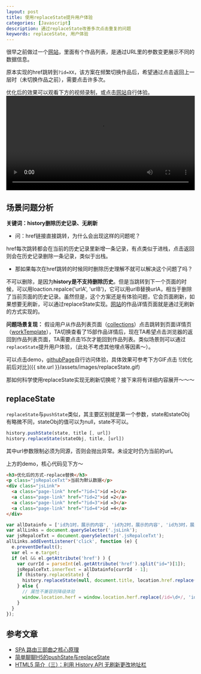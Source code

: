 ```yaml
---
layout: post
title: 使用replaceState提升用户体验
categories: [Javascript]
description: 通过replaceState改善多次点击重复的问题
keywords: replaceState, 用户体验
---
```


很早之前做过一个[网站](https://www.ncmchina.com/collections.html)，里面有个作品列表，是通过URL里的参数变更展示不同的数据信息。

原本实现的href跳转到`?id=XX`，该方案在频繁切换作品后，希望通过点击返回上一层时（未切换作品之前），需要点击许多次。

优化后的效果可以观看下方的视频录制，或点击[网站](https://www.ncmchina.com/collections.html)自行体验。
<video controls width="100%" src="{{ site.url }}/assets/images/replaceState.mp4"></video>

<!-- <iframe  width=100% src="imgs/replaceState.mp4"> -->

## 场景问题分析
**关键词：history删除历史记录、无刷新**

- 问：href链接直接跳转，为什么会出现这样的问题呢？

href每次跳转都会在当前的历史记录里新增一条记录，有点类似于进栈，点击返回则会在历史记录删除一条记录，类似于出栈。

- 那如果每次在href跳转的时候同时删除历史理解不就可以解决这个问题了吗？

不可以删除，是因为**history是不支持删除历史**。但是当跳转到下一个页面的时候，可以用loaction.repalce('urlA', 'urlB')，它可以用urlB替换urlA，相当于删除了当前页面的历史记录。虽然但是，这个方案还是有体验问题，它会页面刷新，如果想要无刷新，可以通过replaceState实现。[网站](https://www.ncmchina.com/collections.html)的作品详情页面就是通过无刷新的方式实现的。



**问题场景复现：** 假设用户从作品列表页面（[collections](https://www.ncmchina.com/collections.html)）点击跳转到页面详情页（[workTemplate](https://www.ncmchina.com/workTemplate.html?id=75)），TA切换查看了15部作品详情后，现在TA希望点击浏览器的返回到作品列表页面，TA需要点击15次才能回到作品列表。类似场景则可以通过`replaceState`提升用户体验，（此处不考虑其他埋点等因素～）。

可以点击demo，[githubPage](https://shineasyr.github.io/FELearning/repalceState.html?id=1)自行访问体验，具体效果可参考下方GIF点击
![优化前后对比]({{ site.url }}/assets/images/replaceState.gif)


那如何科学使用replaceState实现无刷新切换呢？接下来将有详细内容展开～～～


## replaceState
`replaceState`与`pushState`类似，其主要区别就是第一个参数，state和stateObj有略微不同，stateObj的值可以为null，state不可以。
```javascript
history.pushState(state, title [, url])
history.replaceState(stateObj, title, [url])
```
其中url参数限制必须为同源，否则会抛出异常。未设定时仍为当前的url。

上方的demo，核心代码见下方～
```html
<h3>优化后的方式-replace替换</h3>
<p class="jsRepalceTxt">当前为默认数据</p>
<div class="jsLink">
  <a class="page-link" href="?id=1">id =1</a>
  <a class="page-link" href="?id=2">id =2</a>
  <a class="page-link" href="?id=3">id =3</a>
  <a class="page-link" href="?id=4">id =4</a>
</div>
```
```javascript
var allDatainfo = ['id为1时，展示的内容', 'id为2时，展示的内容', 'id为3时，展示的内容', 'id为4时，展示的内容'];
var allLinks = document.querySelector('.jsLink');
var jsRepalceTxt = document.querySelector('.jsRepalceTxt');
allLinks.addEventListener('click', function (e) {
  e.preventDefault();
  var el = e.target;
  if (el && el.getAttribute('href') ) {
    var currId = parseInt(el.getAttribute('href').split("id=")[1]);
    jsRepalceTxt.innerText = allDatainfo[currId - 1];
    if (history.replaceState) {
      history.replaceState(null, document.title, location.href.replace(/id=\d+/, 'id=' + currId));
    } else {
      // 属性不兼容则降级体验
      window.location.herf = window.location.herf.replace(/id=\d+/, 'id=' + currId);
    }
  }
});
```

## 参考文章
* [SPA 路由三部曲之核心原理](https://zhuanlan.zhihu.com/p/348764966)
* [简单聊聊H5的pushState与replaceState](https://juejin.cn/post/6844903558576341000)
* [HTML5 简介（三）：利用 History API 无刷新更改地址栏](https://www.renfei.org/blog/html5-introduction-3-history-api.html)
